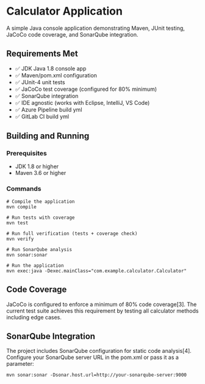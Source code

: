# Calculator Application

A simple Java console application demonstrating Maven, JUnit testing, JaCoCo code coverage, and SonarQube integration.

## Requirements Met

- ✅ JDK Java 1.8 console app
- ✅ Maven/pom.xml configuration
- ✅ JUnit-4 unit tests
- ✅ JaCoCo test coverage (configured for 80% minimum)
- ✅ SonarQube integration
- ✅ IDE agnostic (works with Eclipse, IntelliJ, VS Code)
- ✅ Azure Pipeline build yml
- ✅ GitLab CI build yml

## Building and Running

### Prerequisites
- JDK 1.8 or higher
- Maven 3.6 or higher

### Commands

```
# Compile the application
mvn compile

# Run tests with coverage
mvn test

# Run full verification (tests + coverage check)
mvn verify

# Run SonarQube analysis
mvn sonar:sonar

# Run the application
mvn exec:java -Dexec.mainClass="com.example.calculator.Calculator"
```

## Code Coverage

JaCoCo is configured to enforce a minimum of 80% code coverage[3]. The current test suite achieves this requirement by testing all calculator methods including edge cases.

## SonarQube Integration

The project includes SonarQube configuration for static code analysis[4]. Configure your SonarQube server URL in the pom.xml or pass it as a parameter:

```
mvn sonar:sonar -Dsonar.host.url=http://your-sonarqube-server:9000
```
